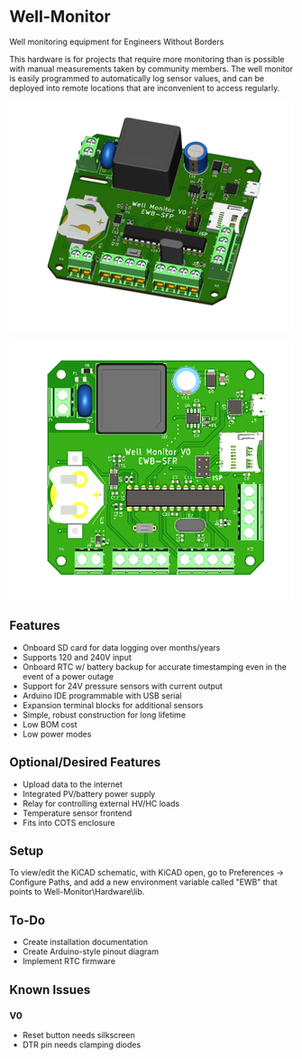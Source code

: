 # Well-Monitor
Well monitoring equipment for Engineers Without Borders

This hardware is for projects that require more monitoring than is possible with manual measurements taken by community members. The well monitor is easily programmed to automatically log sensor values, and can be deployed into remote locations that are inconvenient to access regularly. 

![Isometric View of V0](https://github.com/hansgaensbauer/Well-Monitor/blob/main/Hardware/Well%20Depth%20with%20Mains%20Power/Pictures/iso_view_v0.png?raw=true)

![Top View of V0](https://github.com/hansgaensbauer/Well-Monitor/blob/main/Hardware/Well%20Depth%20with%20Mains%20Power/Pictures/top_view_v0.png?raw=true)

## Features
* Onboard SD card for data logging over months/years
* Supports 120 and 240V input
* Onboard RTC w/ battery backup for accurate timestamping even in the event of a power outage
* Support for 24V pressure sensors with current output
* Arduino IDE programmable with USB serial
* Expansion terminal blocks for additional sensors
* Simple, robust construction for long lifetime
* Low BOM cost
* Low power modes

## Optional/Desired Features
* Upload data to the internet
* Integrated PV/battery power supply
* Relay for controlling external HV/HC loads
* Temperature sensor frontend
* Fits into COTS enclosure

## Setup

To view/edit the KiCAD schematic, with KiCAD open, go to Preferences -> Configure Paths, and add a new environment variable called "EWB" that points to Well-Monitor\Hardware\lib. 

## To-Do
* Create installation documentation
* Create Arduino-style pinout diagram
* Implement RTC firmware

## Known Issues
### V0
* Reset button needs silkscreen
* DTR pin needs clamping diodes


